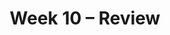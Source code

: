 ---
    title: Week 10 – Review
    weekNumber: 10
    days:
      - date: 2024-6-3
        events:
          "**LEC 26**{: .label .label-lecture } Residuals and Inference":
            "[CIT 15.5-16.3](https://inferentialthinking.com/chapters/15/5/Visual_Diagnostics.html)" 
          "<small><i><span style='display: inline-block; padding-left: 80px'><b>Keywords:</b> residuals, residual plots, patterns, datasaurus dozen, prediction intervals </span></i></small>":
      - date: 2024-6-4
        events:
          
          "**PROJ**{: .label .label-proj } **Final Project**":
      - date: 2024-6-5
        events:
          "**LEC 27**{: .label .label-lecture } Review":
          "**DISC 10**{: .label .label-disc } **Regression**":
      - date: 2024-6-6
        events:
          
          "**LAB 7**{: .label .label-lab } **Regression**":
      - date: 2024-6-7
        events:
          "**LEC 28**{: .label .label-lecture } Review, Conclusion":
      - date: 2024-6-8
        events:
          
          "**EXAM**{: .label .label-exam } **Final Exam (7-10PM)**":
          "**SUR**{: .label .label-survey } SETs and End-of-Quarter Survey (due 8AM)":
---